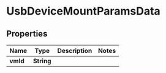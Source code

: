 

# UsbDeviceMountParamsData


## Properties

Name | Type | Description | Notes
------------ | ------------- | ------------- | -------------
**vmId** | **String** |  | 



